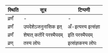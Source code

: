 | स्थिति | सूत्र | टिप्पणी |
| ----- | ------- | ------ |
| व्रणँ | - | - |
| व्रणँ | उपदेशेऽजनुनासिक इत् | अँ-इत्यस्य इत्संज्ञा |
| व्रणँ | शेषात् कर्तरि परस्मैपदम् | इति परस्मैपदम् |
| व्रण् | तस्य लोपः | इत्संज्ञकस्य लोपः |
